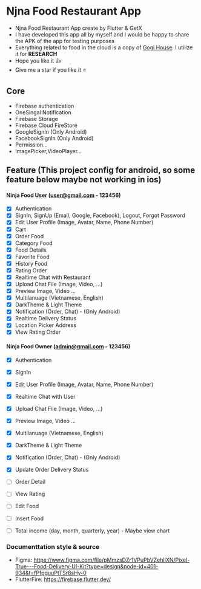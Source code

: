 # Njna Food Restaurant App

* Njna Food Restaurant App create by Flutter & GetX 
* I have developed this app all by myself and I would be happy to share the APK of the app for testing purposes
* Everything related to food in the cloud is a copy of [Gogi House](https://gogi.com.vn/thuc-don). I utilize it for **RESEARCH**
* Hope you like it 👍
* Give me a star if you like it ⭐


## Core
 - Firebase authentication
 - OneSingal Notification
 - Firebase Storage
 - Firebase Cloud FireStore
 - GoogleSignIn (Only Android)
 - FacebookSignIn (Only Android)
 - Permission...
 - ImagePicker,VideoPlayer...

## Feature (This project config for android, so some feature below maybe not working in ios)
#### Ninja Food User (user@gmail.com - 123456)
- [x] Authentication 
- [x] SignIn, SignUp (Email, Google, Facebook), Logout, Forgot Password
- [x] Edit User Profile (Image, Avatar, Name, Phone Number)
- [x] Cart
- [x] Order Food
- [x] Category Food
- [x] Food Details
- [x] Favorite Food
- [x] History Food
- [x] Rating Order
- [x] Realtime Chat with Restaurant
- [x] Upload Chat File (Image, Video, ...) 
- [x] Preview Image, Video ...
- [x] Multilanuage (Vietnamese, English)
- [x] DarkTheme & Light Theme
- [x] Notification (Order, Chat) - (Only Android)
- [x] Realtime Delivery Status
- [x] Location Picker Address
- [x] View Rating Order

#### Ninja Food Owner (admin@gmail.com - 123456)
- [x] Authentication 
- [x] SignIn
- [x] Edit User Profile (Image, Avatar, Name, Phone Number)
- [x] Realtime Chat with User
- [x] Upload Chat File (Image, Video, ...) 
- [x] Preview Image, Video ...
- [x] Multilanuage (Vietnamese, English)
- [x] DarkTheme & Light Theme
- [x] Notification (Order, Chat) - (Only Android)
- [x] Update Order Delivery Status
- [ ] Order Detail 
- [ ] View Rating 
- [ ] Edit Food
- [ ] Insert Food
- [ ] Total income (day, month, quarterly, year) - Maybe view chart 



### Documenttation style & source
- Figma: https://www.figma.com/file/pMmzsDZr1VPuPbVZehlIXN/Pixel-True---Food-Delivery-UI-Kit?type=design&node-id=401-934&t=fPfpguuPtTSr8sHy-0
- FlutterFire: https://firebase.flutter.dev/


